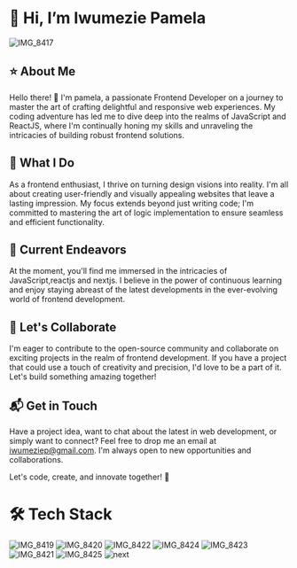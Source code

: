 # 👋 Hi, I’m Iwumezie Pamela
 ![IMG_8417](https://user-images.githubusercontent.com/106850538/205906773-bea63f8f-6463-42f0-b856-f03cebfca39e.GIF)
 
## ⭐️ About Me
Hello there! 👋 I'm pamela, a passionate Frontend Developer on a journey to master the art of crafting delightful and responsive web experiences. My coding adventure has led me to dive deep into the realms of JavaScript and ReactJS, where I'm continually honing my skills and unraveling the intricacies of building robust frontend solutions.

## 🚀 What I Do
As a frontend enthusiast, I thrive on turning design visions into reality. I'm all about creating user-friendly and visually appealing websites that leave a lasting impression. My focus extends beyond just writing code; I'm committed to mastering the art of logic implementation to ensure seamless and efficient functionality.

## 🌱 Current Endeavors
At the moment, you'll find me immersed in the intricacies of JavaScript,reactjs and nextjs. I believe in the power of continuous learning and enjoy staying abreast of the latest developments in the ever-evolving world of frontend development.

## 🤝 Let's Collaborate
I'm eager to contribute to the open-source community and collaborate on exciting projects in the realm of frontend development. If you have a project that could use a touch of creativity and precision, I'd love to be a part of it. Let's build something amazing together!

## 📬 Get in Touch
Have a project idea, want to chat about the latest in web development, or simply want to connect? Feel free to drop me an email at iwumeziep@gmail.com. I'm always open to new opportunities and collaborations.

Let's code, create, and innovate together! 🚀

# 🛠 Tech Stack
![IMG_8419](https://user-images.githubusercontent.com/106850538/205908853-d0641f51-1137-4182-81c8-5ba822deaf23.jpg)
![IMG_8420](https://user-images.githubusercontent.com/106850538/205909025-b121dcf6-cc10-43f0-a4ec-b0f642a45bd4.jpg)
![IMG_8422](https://user-images.githubusercontent.com/106850538/205909044-c62647ff-0c08-40e5-81e4-c15e58cfbbb9.jpg)
![IMG_8424](https://user-images.githubusercontent.com/106850538/205909065-350faf4b-39dd-4923-8876-7a49427dccf7.jpg)
![IMG_8423](https://user-images.githubusercontent.com/106850538/205909126-8a679682-fa52-4b3e-ab69-eb547e30f7bf.jpg)
![IMG_8421](https://user-images.githubusercontent.com/106850538/205909182-8aa1effd-078b-4610-81e5-ef07f8bbb4f1.jpg)
![IMG_8425](https://user-images.githubusercontent.com/106850538/205911001-c79ab649-023e-44d9-828d-225a67defb99.jpg)
![next](https://github.com/Iwumezie-pamela/Iwumezie-pamela/assets/106850538/19424980-732c-47e7-a423-6391dc9e757b)

<!---
Iwumezie-pamela/Iwumezie-pamela is a ✨ special ✨ repository because its `README.md` (this file) appears on your GitHub profile.
You can click the Preview link to take a look at your changes.
--->
